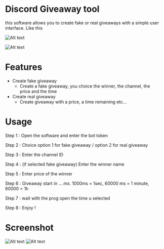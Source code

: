 # Discord Giveaway tool
this software allows you to create fake or real giveaways with a simple user interface. Like this

![Alt text](https://cdn.discordapp.com/attachments/730020310119612470/731542367294980106/unknown.png "Image2")

![Alt text](https://cdn.discordapp.com/attachments/730020310119612470/731542680731123712/unknown.png "Image1")

# Features

* Create fake giveaway
  * Create a fake giveaway, you choice the winner, the channel, the price and the time
* Create real giveaway
  * Create giveaway with a price, a time remaining etc...
  
# Usage

Step 1 : Open the software and enter the bot token

Step 2 : Choice option 1 for fake giveaway / option 2 for real giveaway

Step 3 : Enter the channel ID

Step 4 : (if selected fake giveaway) Enter the winner name 

Step 5 : Enter price of the winner

Step 6 : Giveaway start in ... *ms*. 1000ms = 1sec, 60000 ms = 1 minute, 60000 = 1h

Step 7 : wait with the prog open the time u selected

Step 8 : Enjoy !

# Screenshot
![Alt text](https://cdn.discordapp.com/attachments/730020310119612470/731544775232323624/unknown.png "Image2")
![Alt text](https://cdn.discordapp.com/attachments/730020310119612470/731544988730654720/unknown.png "Image2")

